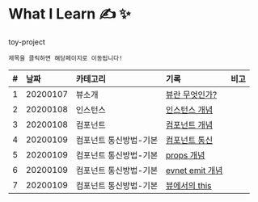 # What I Learn &#9997; &#10024;
toy-project 

`제목을 클릭하면 해당페이지로 이동됩니다!`

| #   | 날짜                                                                              | 카테고리     | 기록                                                    | 비고 |
| :-- | :-------------------------------------------------------------------------------- | :----------- | :------------------------------------------------------ | :--- |
| 1 | 20200107 | 뷰소개 | [뷰란 무엇인가?](https://github.com/leepro225/learn-vue-js/blob/master/lectures/lecture_01.md) | |
| 2 | 20200108 | 인스턴스 | [인스턴스 개념](https://github.com/leepro225/learn-vue-js/blob/master/lectures/lecture_02.md) | |
| 3 | 20200108 | 컴포넌트 | [컴포넌트 개념](https://github.com/leepro225/learn-vue-js/blob/master/lectures/lecture_03.md) | |
| 4 | 20200109 | 컴포넌트 통신방법-기본 | [컴포넌트 통신](https://github.com/leepro225/learn-vue-js/blob/master/lectures/lecture_04.md) | |
| 5 | 20200109 | 컴포넌트 통신방법-기본 | [props 개념](https://github.com/leepro225/learn-vue-js/blob/master/lectures/lecture_05.md) | |
| 6 | 20200109 | 컴포넌트 통신방법-기본 | [evnet emit 개념](https://github.com/leepro225/learn-vue-js/blob/master/lectures/lecture_06.md) | |
| 7 | 20200109 | 컴포넌트 통신방법-기본 | [뷰에서의 this](https://github.com/leepro225/learn-vue-js/blob/master/lectures/lecture_07.md) | |
